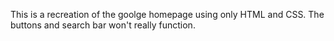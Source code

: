 This is a recreation of the goolge homepage using only HTML and CSS. The buttons and search bar won't really function.